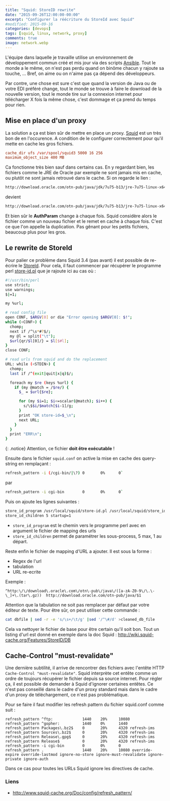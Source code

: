 ```yaml
---
title: "Squid: StoreID rewrite"
date: "2015-09-26T12:00:00-00:00"
excerpt: "Configurer la réécriture du StoreId avec Squid"
#modified: 2015-09-16
categories: [devops]
tags: [squid, linux, network, proxy]
comments: true
image: network.webp
---
```


L'équipe dans laquelle je travaille utilise un environnement de développement commun créé et mis jour via des scripts
[Ansible](http://www.ansible.com/). Tout le monde a le même, on n'est pas perdu quand on binôme chacun y rajoute sa
touche, ... Bref, on aime ou on n'aime pas ça dépend des développeurs.

Par contre, une chose est sure c'est que quand la version de Java ou de votre EDI préféré change, tout le monde se
trouve à faire le download de la nouvelle version, tout le monde tire sur la connexion internet pour télécharger X fois
la même chose, c'est dommage et ça prend du temps pour rien.

## Mise en place d'un proxy
La solution a ça est bien sûr de mettre en place un proxy. [Squid](http://www.squid-cache.org/) est un très bon de en
l'occurence. A condition de le configurer correctement pour qu'il mette en cache les gros fichiers.

``` conf
cache_dir ufs /var/spool/squid3 5000 16 256
maximum_object_size 400 MB
```

Ca fonctionne très bien sauf dans certains cas. En y regardant bien, les fichiers comme le JRE de Oracle par exemple
ne sont jamais mis en cache, ou plutôt ne sont jamais retrouvé dans le cache. Si on regarde le lien :

``` sh
http://download.oracle.com/otn-pub/java/jdk/7u75-b13/jre-7u75-linux-x64.tar.gz`
```

devient

``` sh
http://download.oracle.com/otn-pub/java/jdk/7u75-b13/jre-7u75-linux-x64.tar.gz?AuthParam=jkhefuihzefglkjhazfligezkfg`
```

Et bien sûr le **AuthParam** change à chaque fois. Squid considère alors le fichier comme un nouveau fichier et le
remet en cache à chaque fois. C'est ce que l'on appelle la duplication. Pas gênant pour les petits fichiers, beaucoup plus
pour les gros.

## Le rewrite de StoreId

Pour palier ce problème dans Squid 3.4 (pas avant) il est possible de re-écrire le
[StoreId](http://wiki.squid-cache.org/Features/StoreID). Pour cela, il faut commencer par récupérer le programme
perl [store-id.pl](http://pastebin.ca/2422099) que je rajoute ici au cas où :

``` bash
#!/usr/bin/perl
use strict;
use warnings;
$|=1;

my %url;

# read config file
open CONF, $ARGV[0] or die "Error opening $ARGV[0]: $!";
while (<CONF>) {
  chomp;
  next if /^\s*#?$/;
  my @l = split("\t");
  $url{qr/$l[0]/} = $l[$#l];
}
close CONF;

# read urls from squid and do the replacement
URL: while (<STDIN>) {
  chomp;
  last if /^(exit|quit|x|q)$/;

  foreach my $re (keys %url) {
    if (my @match = /$re/) {
      $_ = $url{$re};

      for (my $i=1; $i<=scalar(@match); $i++) {
        s/\$$i/$match[$i-1]/g;
      }
      print "OK store-id=$_\n";
      next URL;
    }
  }
  print "ERR\n";
}
```

{: .notice}
Attention, ce fichier **doit être exécutable** !

Ensuite dans le fichier `squid.conf` on active la mise en cache des query-string en remplaçant :

``` sh
refresh_pattern -i (/cgi-bin/|\?) 0       0%      0`
```

par

``` sh
refresh_pattern -i cgi-bin        0       0%      0`
```

Puis on ajoute les lignes suivantes :

``` sh
store_id_program /usr/local/squid/store-id.pl /usr/local/squid/store_id_db
store_id_children 5 startup=1
```

 * `store_id_program` est le chemin vers le programme perl avec en argument le fichier de mapping des urls
 * `store_id_children` permet de paramétrer les sous-process, 5 max, 1 au départ.

Reste enfin le fichier de mapping d'URL a ajouter. Il est sous la forme :

 * Regex de l'url
 * tabulation
 * URL re-ecrite

Exemple :

```
^http:\/\/download\.oracle\.com\/otn\-pub\/java\/([a-zA-Z0-9\/\.\-\_]+\.(tar\.gz))	http://download.oracle.com/otn-pub/java/$1
```

Attention que la tabulation ne soit pas remplacer par défaut par votre éditeur de texte. Pour être sûr, on peut utiliser
cette commande :

``` sh
cat dbfile | sed -r -e 's/\s+/\t/g' |sed '/^\#/d' >cleaned_db_file
```

Cela va nettoyer le fichier de base pour être certain qu'il soit bon. Tout un listing d'url est donné en exemple dans la
doc Squid : http://wiki.squid-cache.org/Features/StoreID/DB

## Cache-Control "must-revalidate"
Une dernière subtilité, il arrive de rencontrer des fichiers avec l'entête HTTP `Cache-Control "must-revalidate"`.
Squid interprète cet entête comme un ordre de toujours récupérer le fichier depuis sa source internet. Pour régler ça,
il est possible de demander à Squid d'ignorer certaines entêtes. Ce n'est pas conseillé dans le cadre d'un proxy standard
mais dans le cadre d'un proxy de téléchargement, ce n'est pas problématique.

Pour se faire il faut modifier les refresh pattern du fichier squid.conf comme suit :

```
refresh_pattern ^ftp:             1440    20%     10080
refresh_pattern ^gopher:          1440    0%      1440
refresh_pattern Packages\.bz2$    0       20%     4320 refresh-ims
refresh_pattern Sources\.bz2$     0       20%     4320 refresh-ims
refresh_pattern Release\.gpg$     0       20%     4320 refresh-ims
refresh_pattern Release$          0       20%     4320 refresh-ims
refresh_pattern -i cgi-bin        0       0%      0
refresh_pattern .                 1440    20%     10080 override-expire override-lastmod ignore-no-store ignore-must-revalidate ignore-private ignore-auth
```

Dans ce cas pour toutes les URLs Squid ignore les directives de cache.

### Liens

* http://www.squid-cache.org/Doc/config/refresh_pattern/
